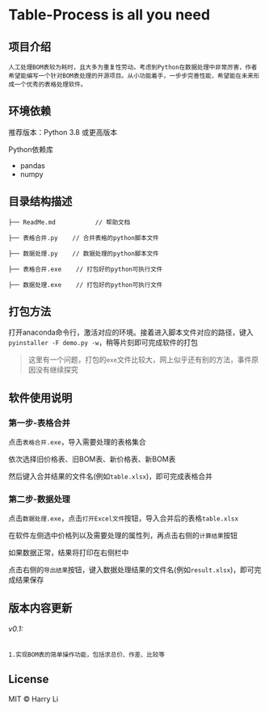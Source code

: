# Table-Process is all you need

## 项目介绍

    人工处理BOM表较为耗时，且大多为重复性劳动。考虑到Python在数据处理中非常厉害，作者希望能编写一个针对BOM表处理的开源项目。从小功能着手，一步步完善性能，希望能在未来形成一个优秀的表格处理软件。

## 环境依赖

推荐版本：Python 3.8 或更高版本

Python依赖库

- pandas
- numpy


## 目录结构描述

    ├── ReadMe.md           // 帮助文档
    
    ├── 表格合并.py    // 合并表格的python脚本文件
    
    ├── 数据处理.py    // 数据处理的python脚本文件
    
    ├── 表格合并.exe    // 打包好的python可执行文件
    
    ├── 数据处理.exe    // 打包好的python可执行文件



## 打包方法

打开anaconda命令行，激活对应的环境。接着进入脚本文件对应的路径，键入`pyinstaller -F demo.py -w`，稍等片刻即可完成软件的打包

> 这里有一个问题，打包的`exe`文件比较大，网上似乎还有别的方法，事件原因没有继续探究



## 软件使用说明

### 第一步-表格合并

点击`表格合并.exe`，导入需要处理的表格集合

依次选择旧价格表、旧BOM表、新价格表、新BOM表

然后键入合并结果的文件名(例如`table.xlsx`)，即可完成表格合并

### 第二步-数据处理

点击`数据处理.exe`，点击`打开Excel文件`按钮，导入合并后的表格`table.xlsx`

在软件左侧选中价格列以及需要处理的属性列，再点击右侧的`计算结果`按钮

如果数据正常，结果将打印在右侧栏中

点击右侧的`导出结果`按钮，键入数据处理结果的文件名(例如`result.xlsx`)，即可完成结果保存



## 版本内容更新

###### v0.1: 

    1.实现BOM表的简单操作功能，包括求总价、作差、比较等

 



## License

MIT © Harry Li
